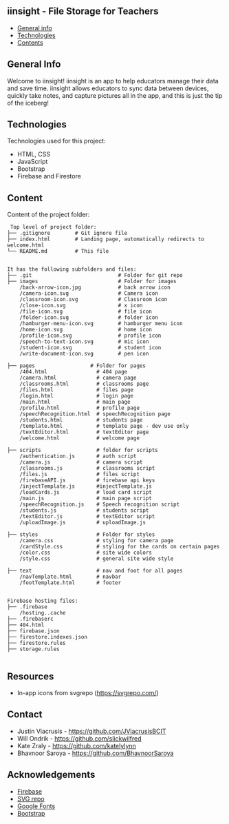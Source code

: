 ## iinsight - File Storage for Teachers

* [General info](#general-info)
* [Technologies](#technologies)
* [Contents](#content)

## General Info
Welcome to iinsight! iinsight is an app to help educators manage their data and save time. iinsight allows educators to sync data between devices, quickly take notes, and capture pictures all in the app, and this is just the tip of the iceberg!


	
## Technologies
Technologies used for this project:
* HTML, CSS
* JavaScript
* Bootstrap 
* Firebase and Firestore
	
## Content
Content of the project folder:

```
 Top level of project folder: 
├── .gitignore        # Git ignore file
├── index.html        # Landing page, automatically redirects to welcome.html
└── README.md         # This file


It has the following subfolders and files:
├── .git                            # Folder for git repo
├── images                          # Folder for images
    /back-arrow-icon.jpg            # back arrow icon
    /camera-icon.svg                # Camera icon
    /classroom-icon.svg             # Classroom icon
    /close-icon.svg                 # x icon
    /file-icon.svg                  # file icon
    /folder-icon.svg                # folder icon
    /hamburger-menu-icon.svg        # hamburger menu icon
    /home-icon.svg                  # home icon
    /profile-icon.svg               # profile icon
    /speech-to-text-icon.svg        # mic icon
    /student-icon.svg               # student icon
    /write-document-icon.svg        # pen icon

├── pages                  # Folder for pages
    /404.html                # 404 page
    /camera.html             # camera page
    /classrooms.html         # classrooms page
    /files.html              # files page
    /login.html              # login page
    /main.html               # main page
    /profile.html            # profile page
    /speechRecognition.html  # speechRecognition page
    /students.html           # students page
    /template.html           # template page - dev use only
    /textEditor.html         # textEditor page
    /welcome.html            # welcome page

├── scripts                  # folder for scripts
    /authentication.js       # auth script
    /camera.js               # camera script
    /classrooms.js           # classrooms script
    /files.js                # files script
    /firebaseAPI.js          # firebase api keys
    /injectTemplate.js       #injectTemplate.js
    /loadCards.js            # load card script
    /main.js                 # main page script
    /speechRecognition.js    # Speech recognition script
    /students.js             # students script
    /textEditor.js           # textEditor script
    /uploadImage.js          # uploadImage.js

├── styles                   # Folder for styles
    /camera.css              # styling for camera page
    /cardStyle.css           # styling for the cards on certain pages
    /color.css               # site wide colors
    /style.css               # general site wide style 

├── text                     # nav and foot for all pages
    /navTemplate.html        # navbar
    /footTemplate.html       # footer


Firebase hosting files: 
├── .firebase
	/hosting..cache
├── .firebaserc
├── 404.html
├── firebase.json
├── firestore.indexes.json
├── firestore.rules
├── storage.rules


```

## Resources
- In-app icons from svgrepo (https://svgrepo.com/)

## Contact 
* Justin Viacrusis - https://github.com/JViacrusisBCIT
* Will Ondrik - https://github.com/slickwilfred
* Kate Zraly - https://github.com/katelylynn
* Bhavnoor Saroya - https://github.com/BhavnoorSaroya

## Acknowledgements 
* <a href="https://firebase.google.com/">Firebase</a>
* <a href="https://svgrepo.com/">SVG repo</a> 
* <a href="https://fonts.google.com/">Google Fonts</a>
* <a href="https://getbootstrap.com/">Bootstrap</a>

